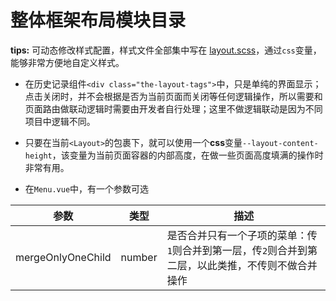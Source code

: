 # 整体框架布局模块目录

**tips:** 可动态修改样式配置，样式文件全部集中写在 [layout.scss](../styles/layout.scss)，通过`css`变量，能够非常方便地自定义样式。

- 在历史记录组件`<div class="the-layout-tags">`中，只是单纯的界面显示；点击关闭时，并不会根据是否为当前页面而关闭等任何逻辑操作，所以需要和页面路由做联动逻辑时需要由开发者自行处理；这里不做逻辑联动是因为不同项目中逻辑不同。
- 只要在当前`<Layout>`的包裹下，就可以使用一个**css**变量`--layout-content-height`，该变量为当前页面容器的内部高度，在做一些页面高度填满的操作时非常有用。

- 在`Menu.vue`中，有一个参数可选

| 参数                | 类型     | 描述                                                   |
|-------------------|--------|------------------------------------------------------|
| mergeOnlyOneChild | number | 是否合并只有一个子项的菜单：传`1`则合并到第一层，传`2`则合并到第二层，以此类推，不传则不做合并操作 |
